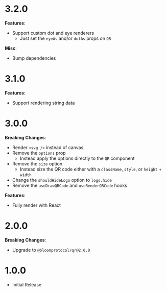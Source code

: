 # 3.2.0

**Features**:

- Support custom dot and eye renderers
  - Just set the `eyeAs` and/or `dotAs` props on `QR`

**Misc**:

- Bump dependencies

# 3.1.0

**Features**:

- Support rendering string data

# 3.0.0

**Breaking Changes**:

- Render `<svg />` instead of canvas
- Remove the `options` prop
  - Instead apply the options directly to the `QR` component
- Remove the `size` option
  - Instead size the QR code either with a `className`, `style`, or `height` + `width`
- Change the `shouldHideLogo` option to `logo.hide`
- Remove the `useDrawQRCode` and `useRenderQRCode` hooks

**Features**:

- Fully render with React

# 2.0.0

**Breaking Changes**:

- Upgrade to `@bloomprotocol/qr@2.0.0`

# 1.0.0

- Initial Release
